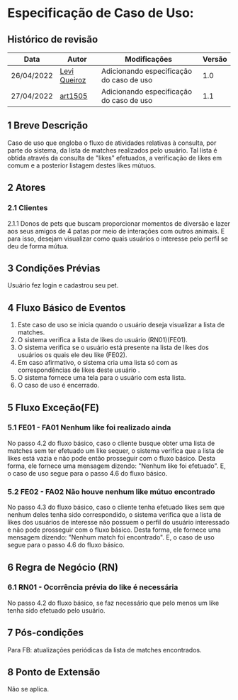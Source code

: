 # Especificação de Caso de Uso: <Lista de matchs>

 ## Histórico de revisão
| Data       | Autor                                        | Modificações                      | Versão |
| ---------- | -------------------------------------------- | --------------------------------- | ------ |
| 26/04/2022 | [Levi Queiroz](https://github.com/LeviQ27) | Adicionando especificação do caso de uso | 1.0    |
| 27/04/2022 | [art1505](https://github.com/art1505) | Adicionando especificação do caso de uso | 1.1    |

## 1 Breve Descrição
Caso de uso que engloba o fluxo de atividades relativas à consulta, por parte do sistema, da lista de matches realizados pelo usuário. Tal lista é obtida através da consulta de "likes" efetuados, a verificação de likes em comum e a posterior listagem destes likes mútuos. 


## 2 Atores

### 2.1   Clientes
   
   2.1.1  Donos de pets que buscam proporcionar momentos de diversão e lazer aos seus amigos de 4 patas por meio de interações com outros animais. E para isso, desejam visualizar como quais usuários o interesse pelo perfil se deu de forma mútua.

## 3 Condições Prévias

Usuário fez login e cadastrou seu pet.
  
## 4 Fluxo Básico de Eventos

1. Este caso de uso se inicia quando o usuário deseja visualizar a lista de matches.
2. O sistema verifica a lista de likes do usuário (RN01)(FE01).
3. O sistema verifica se o usuário está presente na lista de likes dos usuários os quais ele deu like (FE02).
4. Em caso afirmativo, o sistema cria uma lista só com as correspondências de likes deste usuário . 
5. O sistema fornece uma tela para o usuário com esta lista.
6. O caso de uso é encerrado.
  
## 5 Fluxo Exceção(FE)

### 5.1 FE01 - FA01 Nenhum like foi realizado ainda 
No passo 4.2 do fluxo básico, caso o cliente busque obter uma lista de matches sem ter efetuado um like sequer, o sistema verifica que a lista de likes está vazia e não pode então prosseguir com o fluxo básico. Desta forma, ele fornece uma mensagem dizendo: "Nenhum like foi efetuado". E, o caso de uso segue para o passo 4.6 do fluxo básico.

### 5.2 FE02 - FA02 Não houve nenhum like mútuo encontrado 
No passo 4.3 do fluxo básico, caso o cliente tenha efetuado likes sem que nenhum deles tenha sido correspondido, o sistema verifica que a lista de likes dos usuários de interesse não possuem o perfil do usuário interessado e não pode prosseguir com o fluxo básico. Desta forma, ele fornece uma mensagem dizendo: "Nenhum match foi encontrado". E, o caso de uso segue para o passo 4.6 do fluxo básico.
  
## 6 Regra de Negócio (RN)
### 6.1 RN01 - Ocorrência prévia do like é necessária
No passo 4.2 do fluxo básico, se faz necessário que pelo menos um like tenha sido efetuado pelo usuário.
  
## 7 Pós-condições
Para FB: atualizações periódicas da lista de matches encontrados.
  
## 8 Ponto de Extensão
Não se aplica.
